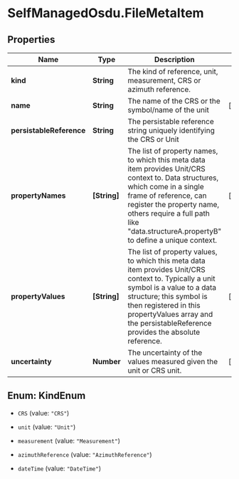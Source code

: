 # SelfManagedOsdu.FileMetaItem

## Properties
Name | Type | Description | Notes
------------ | ------------- | ------------- | -------------
**kind** | **String** | The kind of reference, unit, measurement, CRS or azimuth reference. | 
**name** | **String** | The name of the CRS or the symbol/name of the unit | [optional] 
**persistableReference** | **String** | The persistable reference string uniquely identifying the CRS or Unit | 
**propertyNames** | **[String]** | The list of property names, to which this meta data item provides Unit/CRS context to. Data structures, which come in a single frame of reference, can register the property name, others require a full path like \"data.structureA.propertyB\" to define a unique context. | [optional] 
**propertyValues** | **[String]** | The list of property values, to which this meta data item provides Unit/CRS context to. Typically a unit symbol is a value to a data structure; this symbol is then registered in this propertyValues array and the persistableReference provides the absolute reference. | [optional] 
**uncertainty** | **Number** | The uncertainty of the values measured given the unit or CRS unit. | [optional] 


<a name="KindEnum"></a>
## Enum: KindEnum


* `CRS` (value: `"CRS"`)

* `unit` (value: `"Unit"`)

* `measurement` (value: `"Measurement"`)

* `azimuthReference` (value: `"AzimuthReference"`)

* `dateTime` (value: `"DateTime"`)




